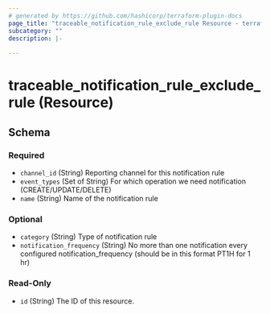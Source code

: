 ```yaml
---
# generated by https://github.com/hashicorp/terraform-plugin-docs
page_title: "traceable_notification_rule_exclude_rule Resource - terraform-provider-traceable"
subcategory: ""
description: |-
  
---
```


# traceable_notification_rule_exclude_rule (Resource)





<!-- schema generated by tfplugindocs -->
## Schema

### Required

- `channel_id` (String) Reporting channel for this notification rule
- `event_types` (Set of String) For which operation we need notification (CREATE/UPDATE/DELETE)
- `name` (String) Name of the notification rule

### Optional

- `category` (String) Type of notification rule
- `notification_frequency` (String) No more than one notification every configured notification_frequency (should be in this format PT1H for 1 hr)

### Read-Only

- `id` (String) The ID of this resource.
